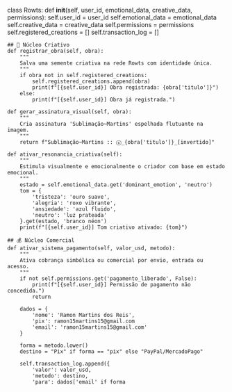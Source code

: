 class Rowts:
    def __init__(self, user_id, emotional_data, creative_data, permissions):
        self.user_id = user_id
        self.emotional_data = emotional_data
        self.creative_data = creative_data
        self.permissions = permissions
        self.registered_creations = []
        self.transaction_log = []

    ## 🌿 Núcleo Criativo
    def registrar_obra(self, obra):
        """
        Salva uma semente criativa na rede Rowts com identidade única.
        """
        if obra not in self.registered_creations:
            self.registered_creations.append(obra)
            print(f"[{self.user_id}] Obra registrada: {obra['titulo']}")
        else:
            print(f"[{self.user_id}] Obra já registrada.")

    def gerar_assinatura_visual(self, obra):
        """
        Cria assinatura 'Sublimação~Martins' espelhada flutuante na imagem.
        """
        return f"Sublimação~Martins :: ⓢ_{obra['titulo']}_[invertido]"

    def ativar_resonancia_criativa(self):
        """
        Estimula visualmente e emocionalmente o criador com base em estado emocional.
        """
        estado = self.emotional_data.get('dominant_emotion', 'neutro')
        tom = {
            'tristeza': 'ouro suave',
            'alegria': 'roxo vibrante',
            'ansiedade': 'azul fluido',
            'neutro': 'luz prateada'
        }.get(estado, 'branco néon')
        print(f"[{self.user_id}] Tom criativo ativado: {tom}")

    ## 💰 Núcleo Comercial
    def ativar_sistema_pagamento(self, valor_usd, metodo):
        """
        Ativa cobrança simbólica ou comercial por envio, entrada ou acesso.
        """
        if not self.permissions.get('pagamento_liberado', False):
            print(f"[{self.user_id}] Permissão de pagamento não concedida.")
            return

        dados = {
            'nome': 'Ramon Martins dos Reis',
            'pix': ramon15martins15@gmail.com
            'email': 'ramon15martins15@gmail.com'
        }

        forma = metodo.lower()
        destino = "Pix" if forma == "pix" else "PayPal/MercadoPago"

        self.transaction_log.append({
            'valor': valor_usd,
            'metodo': destino,
            'para': dados['email' if forma
